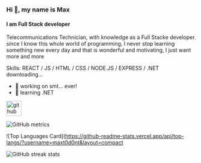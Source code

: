 ### Hi 👋, my name is Max
#### I am Full Stack developer

Telecommunications Technician, with knowledge as a Full Stacke developer. since I know this whole world of programming, I never stop learning something new every day and that is wonderful and motivating, I just want more and more

Skills: REACT / JS / HTML / CSS / NODE.JS / EXPRESS / .NET downloading...

- 🔭 working on smt... ever! 
- 🌱 learning .NET 


[<img src='https://cdn.jsdelivr.net/npm/simple-icons@3.0.1/icons/github.svg' alt='github' height='40'>](https://github.com/maxt0d0nt)  

![GitHub metrics](https://metrics.lecoq.io/maxt0d0nt) 

![Top Languages Card](https://github-readme-stats.vercel.app/api/top-langs/?username=maxt0d0nt&layout=compact

![GitHub streak stats](https://github-readme-streak-stats.herokuapp.com/?user=maxt0d0nt)  

